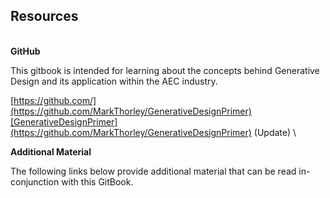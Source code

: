 ## Resources
\
**GitHub**

This gitbook is intended for learning about the concepts behind Generative Design and its application within the AEC industry. 

[https://github.com/](https://github.com/MarkThorley/GenerativeDesignPrimer)[GenerativeDesignPrimer](https://github.com/MarkThorley/GenerativeDesignPrimer) (Update)
\

**Additional Material**

The following links below provide additional material that can be read in-conjunction with this GitBook.

